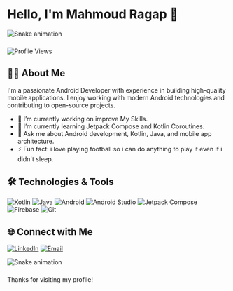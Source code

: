 # Hello, I'm Mahmoud Ragap 👋
<img src="https://raw.githubusercontent.com/mahmoudragap77/mahmoudragap77/output/snake.svg" alt="Snake animation" />

###
![Profile Views](https://komarev.com/ghpvc/?username=yourusername&color=green&style=flat-square)

## 👨‍💻 About Me

I'm a passionate Android Developer with experience in building high-quality mobile applications. I enjoy working with modern Android technologies and contributing to open-source projects.

- 🔭 I’m currently working on improve My Skills.
- 🌱 I’m currently learning Jetpack Compose and Kotlin Coroutines.
- 💬 Ask me about Android development, Kotlin, Java, and mobile app architecture.
- ⚡ Fun fact: i love playing football so i can do anything to play it even if i didn't sleep.

## 🛠️ Technologies & Tools

![Kotlin](https://img.shields.io/badge/-Kotlin-333333?style=flat&logo=kotlin)
![Java](https://img.shields.io/badge/-Java-333333?style=flat&logo=java)
![Android](https://img.shields.io/badge/-Android-333333?style=flat&logo=android)
![Android Studio](https://img.shields.io/badge/-Android%20Studio-333333?style=flat&logo=android-studio)
![Jetpack Compose](https://img.shields.io/badge/-Jetpack%20Compose-333333?style=flat&logo=jetpack-compose)
![Firebase](https://img.shields.io/badge/-Firebase-333333?style=flat&logo=firebase)
![Git](https://img.shields.io/badge/-Git-333333?style=flat&logo=git)


## 🌐 Connect with Me

[![LinkedIn](https://img.shields.io/badge/LinkedIn-0077B5?style=flat&logo=linkedin)](https://www.linkedin.com/in/mahmoud-ragap-3a9973219/)
[![Email](https://img.shields.io/badge/Email-D14836?style=flat&logo=gmail)](mailto:maragap77@gmail.com)

<img src="https://raw.githubusercontent.com/mahmoudragap77/mahmoudragap77/output/snake.svg" alt="Snake animation" />

###


Thanks for visiting my profile!
